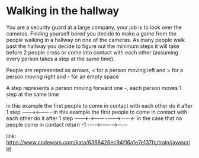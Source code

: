 # Walking in the hallway

You are a security guard at a large company, your job is to look over the cameras. Finding yourself bored you decide to make a game from the people walking in a hallway on one of the cameras. As many people walk past the hallway you decide to figure out the minimum steps it will take before 2 people cross or come into contact with each other (assuming every person takes a step at the same time).

People are represented as arrows, < for a person moving left and > for a person moving right and - for an empty space

A step represents a person moving forward one -, each person moves 1 step at the same time

in this example the first people to come in contact with each other do it after 1 step
---><----
in this example the first people to come in contact with each other do it after 1 step
--->-<------->----<-
in the case that no people come in contact return -1
----<----->----

link: https://www.codewars.com/kata/6368426ec94f16a1e7e137fc/train/javascript
